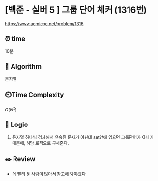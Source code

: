 # [백준 - 실버 5 ] 그룹 단어 체커 (1316번)

https://www.acmicpc.net/problem/1316

## ⏰ **time**

10분

## :pushpin: **Algorithm**

문자열

## ⏲️**Time Complexity**

$O(N^2)$

## :round_pushpin: **Logic**

1. 문자열 하나씩 검사해서 연속된 문자가 아닌데 set안에 있으면 그룹단어가 아니기 때문에, 해당 로직으로 구해준다.

## :black_nib: **Review**

- 더 빨리 푼 사람이 많아서 참고해 봐야겠다.
